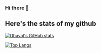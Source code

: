 ### Hi there 👋 
## Here's the stats of my github 

[![Dhaval's GitHub stats](https://github-readme-stats.vercel.app/api?username=dhavalhariyani&show_icons=true&theme=default )](https://github.com/dhavalhariyani)


[![Top Langs](https://github-readme-stats.vercel.app/api/top-langs/?username=dhavalhariyani&layout=compact)](https://github.com/dhavalhariyani)
